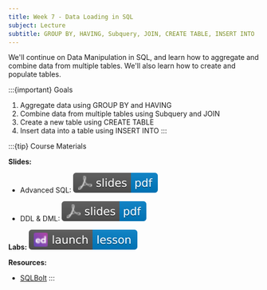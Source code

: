 ```yaml
---
title: Week 7 - Data Loading in SQL
subject: Lecture
subtitle: GROUP BY, HAVING, Subquery, JOIN, CREATE TABLE, INSERT INTO
---
```


We'll continue on Data Manipulation in SQL, and learn how to aggregate and combine data from multiple tables. We'll also learn how to create and populate tables.

:::{important} Goals
1. Aggregate data using GROUP BY and HAVING
2. Combine data from multiple tables using Subquery and JOIN
3. Create a new table using CREATE TABLE
4. Insert data into a table using INSERT INTO
:::

:::{tip} Course Materials 

**Slides:** 

* Advanced SQL: [![](images/slides-pdf-blue-adobeacrobatreader.svg)][pdf link1]

* DDL & DML: [![](images/slides-pdf-blue-adobeacrobatreader.svg)][pdf link2]

**Labs:** [![](images/launch-lesson-blue-ed.svg)][notebook link]

**Resources:**
* [SQLBolt][resource link]
:::

[pdf link1]: https://khlee42.github.io/datahandling-content-pdf/SQLadvanced_ws.pdf
[pdf link2]: https://khlee42.github.io/datahandling-content-pdf/SQLDDL_ws.pdf
[notebook link]: https://edstem.org/us/courses/46034/lessons/78769
[resource link]: https://sqlbolt.com
